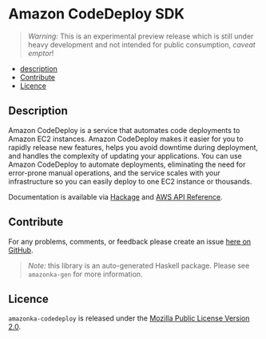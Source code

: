 # Amazon CodeDeploy SDK

> _Warning:_ This is an experimental preview release which is still under heavy development and not intended for public consumption, _caveat emptor_!

* [description](#description)
* [Contribute](#contribute)
* [Licence](#licence)

## Description

Amazon CodeDeploy is a service that automates code deployments to Amazon EC2
instances. Amazon CodeDeploy makes it easier for you to rapidly release new
features, helps you avoid downtime during deployment, and handles the
complexity of updating your applications. You can use Amazon CodeDeploy to
automate deployments, eliminating the need for error-prone manual operations,
and the service scales with your infrastructure so you can easily deploy to
one EC2 instance or thousands.

Documentation is available via [Hackage](http://hackage.haskell.org/package/amazonka-codedeploy)
and [AWS API Reference](http://docs.aws.amazon.com/codedeploy/latest/APIReference/Welcome.html).


## Contribute

For any problems, comments, or feedback please create an issue [here on GitHub](https://github.com/brendanhay/amazonka/issues).

> _Note:_ this library is an auto-generated Haskell package. Please see `amazonka-gen` for more information.


## Licence

`amazonka-codedeploy` is released under the [Mozilla Public License Version 2.0](http://www.mozilla.org/MPL/).
